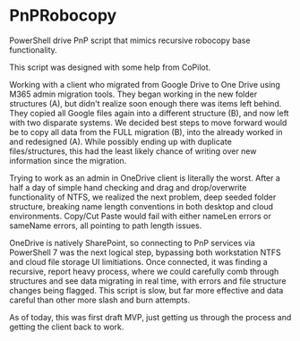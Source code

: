 # PnPRobocopy
PowerShell drive PnP script that mimics recursive robocopy base functionality. 

This script was designed with some help from CoPilot. 

Working with a client who migrated from Google Drive to One Drive using M365 admin migration tools. They began working in the new folder structures (A), but didn't realize soon enough there was items left behind. They copied all Google files again into a different structure (B), and now left with two disparate systems. We decided best steps to move forward would be to copy all data from the FULL migration (B), into the already worked in and redesigned (A). While possibly ending up with duplicate files/structures, this had the least likely chance of writing over new information since the migration.  

Trying to work as an admin in OneDrive client is literally the worst. After a half a day of simple hand checking and drag and drop/overwrite functionality of NTFS, we realized the next problem, deep seeded folder structure, breaking name length conventions in both desktop and cloud environments. Copy/Cut Paste would fail with either nameLen errors or sameName errors, all pointing to path length issues. 

OneDrive is natively SharePoint, so connecting to PnP services via PowerShell 7 was the next logical step, bypassing both workstation NTFS and cloud file storage UI limitiations. Once connected, it was finding a recursive, report heavy process, where we could carefully comb through structures and see data migrating in real time, with errors and file structure changes being flagged. This script is slow, but far more effective and data careful than other more slash and burn attempts. 

As of today, this was first draft MVP, just getting us through the process and getting the client back to work. 
